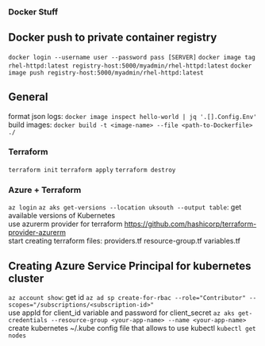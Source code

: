 ### Docker Stuff

## Docker push to private container registry
`docker login --username user --password pass [SERVER]`
`docker image tag rhel-httpd:latest registry-host:5000/myadmin/rhel-httpd:latest`
`docker image push registry-host:5000/myadmin/rhel-httpd:latest`

## General

format json logs: `docker image inspect hello-world | jq '.[].Config.Env'`
build images: `docker build -t <image-name> --file <path-to-Dockerfile> ./`

### Terraform

`terraform init`
`terraform apply`
`terraform destroy`

### Azure + Terraform


`az login`
`az aks get-versions --location uksouth --output table`: get available versions of Kubernetes  
use azurerm provider for terraform https://github.com/hashicorp/terraform-provider-azurerm  
start creating terraform files: providers.tf resource-group.tf variables.tf

## Creating Azure Service Principal for kubernetes cluster

`az account show`: get id
`az ad sp create-for-rbac --role="Contributor" --scopes="/subscriptions/<subscription-id>"`  
use appId for client_id variable and password for client_secret
`az aks get-credentials --resource-group <your-app-name> --name <your-app-name>`  
create kubernetes ~/.kube config file that allows to use kubectl
`kubectl get nodes`
